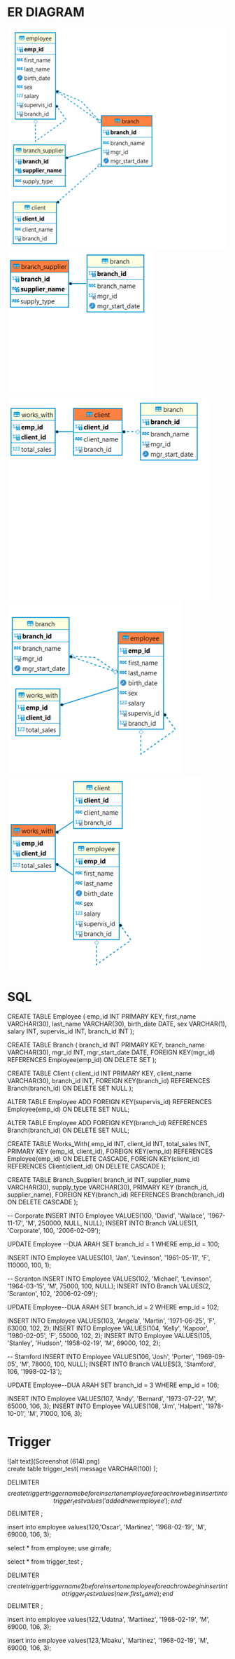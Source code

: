 # ER DIAGRAM
![alt text](Screenshot(604).png)
![alt text](Screenshot(605).png)
![alt text](Screenshot(606).png)
![alt text](Screenshot(607).png)
![alt text](Screenshot(608).png)
# SQL
CREATE TABLE Employee (
    emp_id INT PRIMARY KEY,
    first_name VARCHAR(30),
    last_name VARCHAR(30),
    birth_date DATE,
    sex VARCHAR(1),
    salary INT,
    supervis_id INT,
    branch_id INT
);

CREATE TABLE Branch (
    branch_id INT PRIMARY KEY,
    branch_name VARCHAR(30),
    mgr_id INT,
    mgr_start_date DATE,
    FOREIGN KEY(mgr_id) REFERENCES Employee(emp_id) ON DELETE SET
);

CREATE TABLE Client (
    client_id INT PRIMARY KEY,
    client_name VARCHAR(30),
    branch_id INT,
    FOREIGN KEY(branch_id) REFERENCES Branch(branch_id) ON DELETE SET NULL
);


ALTER TABLE Employee
ADD FOREIGN KEY(supervis_id)
REFERENCES Employee(emp_id)
ON DELETE SET NULL;

ALTER TABLE Employee
ADD FOREIGN KEY(branch_id)
REFERENCES Branch(branch_id)
ON DELETE SET NULL;

CREATE TABLE Works_With(
    emp_id INT,
    client_id INT,
    total_sales INT,
    PRIMARY KEY (emp_id, client_id),
    FOREIGN KEY(emp_id) REFERENCES Employee(emp_id) ON DELETE CASCADE,
    FOREIGN KEY(client_id) REFERENCES Client(client_id) ON DELETE CASCADE
);

CREATE TABLE Branch_Supplier(
    branch_id INT,
    supplier_name VARCHAR(30),
    supply_type VARCHAR(30),
    PRIMARY KEY (branch_id, supplier_name),
    FOREIGN KEY(branch_id) REFERENCES Branch(branch_id) ON DELETE CASCADE
);

-- Corporate
INSERT INTO Employee VALUES(100, 'David', 'Wallace', '1967-11-17', 'M', 250000, NULL, NULL);
INSERT INTO Branch VALUES(1, 'Corporate', 100, '2006-02-09');

UPDATE Employee --DUA ARAH
SET branch_id = 1
WHERE emp_id = 100;

INSERT INTO Employee VALUES(101, 'Jan', 'Levinson', '1961-05-11', 'F', 110000, 100, 1);

-- Scranton
INSERT INTO Employee VALUES(102, 'Michael', 'Levinson', '1964-03-15', 'M', 75000, 100, NULL);
INSERT INTO Branch VALUES(2, 'Scranton', 102, '2006-02-09');

UPDATE Employee--DUA ARAH
SET branch_id = 2
WHERE emp_id = 102;

INSERT INTO Employee VALUES(103, 'Angela', 'Martin', '1971-06-25', 'F', 63000, 102, 2);
INSERT INTO Employee VALUES(104, 'Kelly', 'Kapoor', '1980-02-05', 'F', 55000, 102, 2);
INSERT INTO Employee VALUES(105, 'Stanley', 'Hudson', '1958-02-19', 'M', 69000, 102, 2);

-- Stamford
INSERT INTO Employee VALUES(106, 'Josh', 'Porter', '1969-09-05', 'M', 78000, 100, NULL);
INSERT INTO Branch VALUES(3, 'Stamford', 106, '1998-02-13');

UPDATE Employee--DUA ARAH
SET branch_id = 3
WHERE emp_id = 106;

INSERT INTO Employee VALUES(107, 'Andy', 'Bernard', '1973-07-22', 'M', 65000, 106, 3);
INSERT INTO Employee VALUES(108, 'Jim', 'Halpert', '1978-10-01', 'M', 71000, 106, 3);


# Trigger
![alt text](Screenshot (614).png)<br/>
create table trigger_test(
	message VARCHAR(100)
);

DELIMITER $$
create
	trigger triggername before insert 
	on employee
	for each row begin
		insert into trigger_test values('added new employee');
	end$$
DELIMITER ;

insert into employee
values(120,'Oscar', 'Martinez', '1968-02-19', 'M', 69000, 106, 3);

select * from employee;
use girrafe;

select * from trigger_test ;

DELIMITER $$
create
	trigger triggername2 before insert 
	on employee
	for each row begin
		insert into trigger_test values(new.first_name);
	end$$
DELIMITER ;

insert into employee
values(122,'Udatna', 'Martinez', '1968-02-19', 'M', 69000, 106, 3);

insert into employee
values(123,'Mbaku', 'Martinez', '1968-02-19', 'M', 69000, 106, 3);
